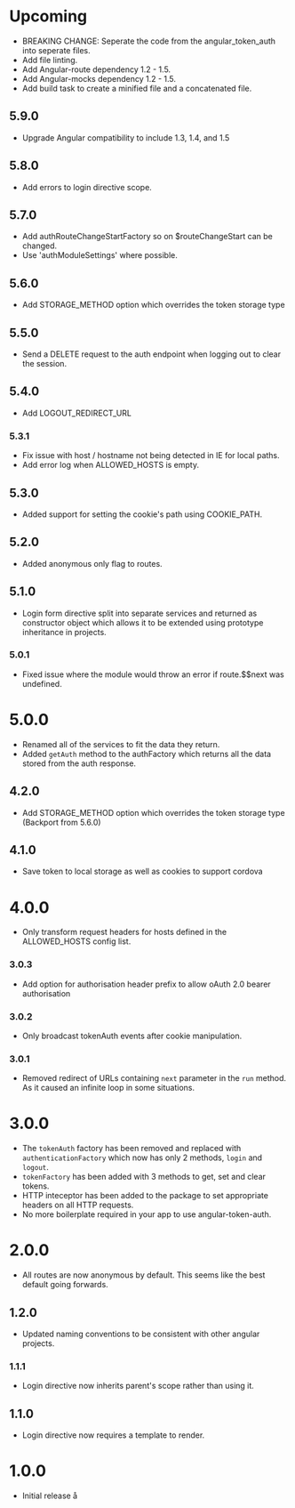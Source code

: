 # Upcoming

* BREAKING CHANGE: Seperate the code from the angular_token_auth into seperate files.
* Add file linting.
* Add Angular-route dependency 1.2 - 1.5.
* Add Angular-mocks dependency 1.2 - 1.5.
* Add build task to create a minified file and a concatenated file.

## 5.9.0

* Upgrade Angular compatibility to include 1.3, 1.4, and 1.5

## 5.8.0

* Add errors to login directive scope.

## 5.7.0

* Add authRouteChangeStartFactory so on $routeChangeStart can be changed.
* Use 'authModuleSettings' where possible.

## 5.6.0

* Add STORAGE_METHOD option which overrides the token storage type

## 5.5.0

* Send a DELETE request to the auth endpoint when logging out to clear the
  session.

## 5.4.0

* Add LOGOUT_REDIRECT_URL

### 5.3.1

* Fix issue with host / hostname not being detected in IE for local paths.
* Add error log when ALLOWED_HOSTS is empty.

## 5.3.0

* Added support for setting the cookie's path using COOKIE_PATH.

## 5.2.0

* Added anonymous only flag to routes.

## 5.1.0

* Login form directive split into separate services and returned as constructor
  object which allows it to be extended using prototype inheritance in projects.

### 5.0.1

* Fixed issue where the module would throw an error if route.$$next was undefined.

# 5.0.0

* Renamed all of the services to fit the data they return.
* Added `getAuth` method to the authFactory which returns all the data
  stored from the auth response.

## 4.2.0

* Add STORAGE_METHOD option which overrides the token storage type (Backport from 5.6.0)

## 4.1.0

* Save token to local storage as well as cookies to support cordova

# 4.0.0

* Only transform request headers for hosts defined in the ALLOWED_HOSTS
  config list.

### 3.0.3

* Add option for authorisation header prefix to allow oAuth 2.0 bearer authorisation

### 3.0.2

* Only broadcast tokenAuth events after cookie manipulation.

### 3.0.1

* Removed redirect of URLs containing `next` parameter in the `run` method. As
  it caused an infinite loop in some situations.

# 3.0.0

* The `tokenAuth` factory has been removed and replaced with
  `authenticationFactory` which now has only 2 methods, `login` and `logout`.
* `tokenFactory` has been added with 3 methods to get, set and clear tokens.
* HTTP inteceptor has been added to the package to set appropriate headers on
  all HTTP requests.
* No more boilerplate required in your app to use angular-token-auth.

# 2.0.0

* All routes are now anonymous by default. This seems like the best default
  going forwards.

## 1.2.0

* Updated naming conventions to be consistent with other angular projects.

### 1.1.1

* Login directive now inherits parent's scope rather than using it.

## 1.1.0

* Login directive now requires a template to render.

# 1.0.0

* Initial release
å
